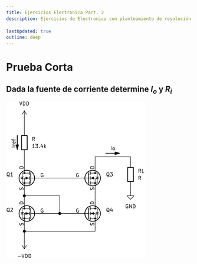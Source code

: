 ```yaml
---
title: Ejercicios Electronica Part. 2
description: Ejercicios de Electronica con planteamiento de resolución rápida con trucos sencillos ejercicios complejos, sin tener que recurrir a herramientas de calculo complejo o plantear sistemas complejos de resolución

lastUpdated: true
outline: deep
---
```


<!-- Como anécdota la "prueba corta" duro aproximadamente 4h nadie la completo en su totalidad y el docente al terminar la prueba corta la explico y resolvió en aproximadamente 5min-->

# Prueba Corta

## Dada la fuente de corriente determine $I_o$ y $R_i$

![Primer Ejercicio](img/PC1.svg)